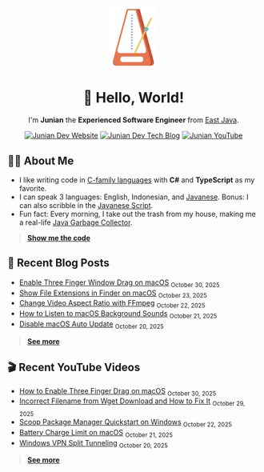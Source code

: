 <div align="center">

<img src="./img/animated_metronome_cropped_transparent.svg" width="96" />

# 👋 Hello, World!

I'm **Junian** the **Experienced Software Engineer** from [East Java](https://en.wikipedia.org/wiki/East_Java).

[![Junian Dev Website](https://img.shields.io/badge/Website-1a73e8?style=for-the-badge&logo=googlechrome&logoColor=white "Junian Dev Website")](https://www.junian.dev/)
[![Junian Dev Tech Blog](https://img.shields.io/badge/Tech_Blog-1a73e8?style=for-the-badge&logo=hugo&logoColor=white "Junian Dev Tech Blog")](https://www.junian.dev/blog/)
[![Junian YouTube](https://img.shields.io/youtube/channel/views/UCepvZYlW1tWJ8bu3dWLQh2w?style=for-the-badge&logo=youtube&label=YouTube&labelColor=ff0000&color=555555
 "Junian YouTube Channel")](https://www.youtube.com/@JunianDev)

</div>

## 🧑‍💻 About Me

- I like writing code in [C-family languages](https://en.wikipedia.org/wiki/List_of_C-family_programming_languages) with **C#** and **TypeScript** as my favorite.
- I can speak 3 languages: English, Indonesian, and [Javanese](https://en.wikipedia.org/wiki/Javanese_language). Bonus: I can also scribble in the [Javanese Script](https://en.wikipedia.org/wiki/Javanese_script).
- Fun fact: Every morning, I take out the trash from my house, making me a real-life [Java Garbage Collector](https://en.wikipedia.org/wiki/Garbage_collection_(computer_science)#Java).

> [**Show me the code**](https://github.com/junian?tab=repositories&q=&type=&language=&sort=stargazers)

## 📝 Recent Blog Posts

<!-- blog feed start -->
- [Enable Three Finger Window Drag on macOS](https://www.junian.net/tech/macos-three-finger-drag-window/) <sub>October 30, 2025</sub>
- [Show File Extensions in Finder on macOS](https://www.junian.net/tech/macos-finder-show-file-extension/) <sub>October 23, 2025</sub>
- [Change Video Aspect Ratio with FFmpeg](https://www.junian.net/tech/ffmpeg-change-aspect-ratio/) <sub>October 22, 2025</sub>
- [How to Listen to macOS Background Sounds](https://www.junian.net/tech/macos-background-sounds/) <sub>October 21, 2025</sub>
- [Disable macOS Auto Update](https://www.junian.net/tech/macos-disable-auto-update/) <sub>October 20, 2025</sub>
<!-- blog feed end -->

> [**See more**](https://junian.net/)

## 🎬 Recent YouTube Videos

<!-- youtube feed start -->
- [How to Enable Three Finger Drag on macOS](https://www.youtube.com/watch?v=iPPxkdKFhJ4) <sub>October 30, 2025</sub>
- [Incorrect Filename from Wget Download and How to Fix It](https://www.youtube.com/watch?v=aOTe3czWcsc) <sub>October 29, 2025</sub>
- [Scoop Package Manager Quickstart on Windows](https://www.youtube.com/watch?v=JugEIxYr3jk) <sub>October 22, 2025</sub>
- [Battery Charge Limit on macOS](https://www.youtube.com/watch?v=qn6DdrRBg0s) <sub>October 21, 2025</sub>
- [Windows VPN Split Tunneling](https://www.youtube.com/watch?v=9shE_ahElug) <sub>October 20, 2025</sub>
<!-- youtube feed end -->

> [**See more**](https://junian.net/yt/)
